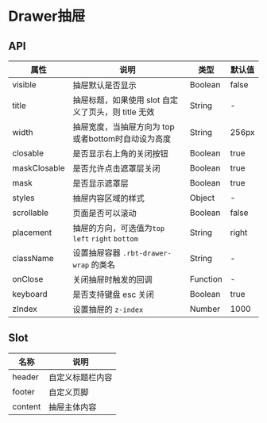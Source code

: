 # Drawer抽屉

## API

| 属性         | 说明                                                | 类型     | 默认值 |
| ------------ | --------------------------------------------------- | -------- | ------ |
| visible      | 抽屉默认是否显示                                    | Boolean  | false  |
| title        | 抽屉标题，如果使用 slot 自定义了页头，则 title 无效 | String   | -      |
| width        | 抽屉宽度，当抽屉方向为 top或者bottom时自动设为高度  | String   | 256px  |
| closable     | 是否显示右上角的关闭按钮                            | Boolean  | true   |
| maskClosable | 是否允许点击遮罩层关闭                              | Boolean  | true   |
| mask         | 是否显示遮罩层                                      | Boolean  | true   |
| styles       | 抽屉内容区域的样式                                  | Object   | -      |
| scrollable   | 页面是否可以滚动                                    | Boolean  | false  |
| placement    | 抽屉的方向，可选值为`top` `left` `right` `bottom`   | String   | right  |
| className    | 设置抽屉容器 `.rbt-drawer-wrap`  的类名             | String   | -      |
| onClose      | 关闭抽屉时触发的回调                                | Function | -      |
| keyboard     | 是否支持键盘 esc 关闭                               | Boolean  | true   |
| zIndex       | 设置抽屉的 `z-index`                                | Number   | 1000   |

## Slot

| 名称    | 说明             |
| ------- | ---------------- |
| header  | 自定义标题栏内容 |
| footer  | 自定义页脚       |
| content | 抽屉主体内容     |
